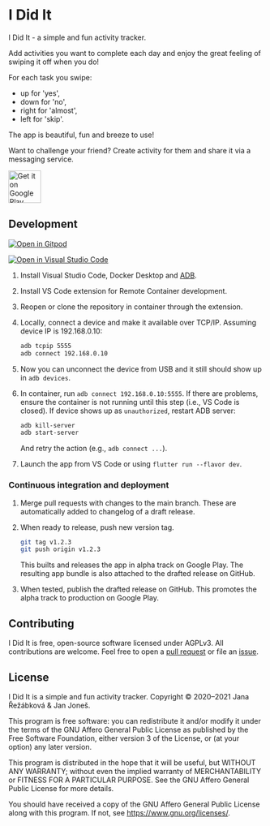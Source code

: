 # I Did It

I Did It - a simple and fun activity tracker.

Add activities you want to complete each day and enjoy the great feeling of swiping it off when you do!

For each task you swipe:

- up for 'yes',
- down for 'no',
- right for 'almost',
- left for 'skip'.
  
The app is beautiful, fun and breeze to use!

Want to challenge your friend? Create activity for them and share it via a messaging service.

<a href='https://play.google.com/store/apps/details?id=com.knowledgepicker.ididit'><img alt='Get it on Google Play' src='https://play.google.com/intl/en_us/badges/static/images/badges/en_badge_web_generic.png' height="64"/></a>

## Development

[![Open in Gitpod](https://gitpod.io/button/open-in-gitpod.svg)](https://gitpod.io/#https://github.com/doablespace/ididit)

[![Open in Visual Studio Code](https://open.vscode.dev/badges/open-in-vscode.svg)](https://open.vscode.dev/doablespace/ididit)

1. Install Visual Studio Code, Docker Desktop and [ADB](https://developer.android.com/studio/releases/platform-tools).
2. Install VS Code extension for Remote Container development.
3. Reopen or clone the repository in container through the extension.
4. Locally, connect a device and make it available over TCP/IP. Assuming device IP is 192.168.0.10:

   ```bash
   adb tcpip 5555
   adb connect 192.168.0.10
   ```

5. Now you can unconnect the device from USB and it still should show up in `adb devices`.
6. In container, run `adb connect 192.168.0.10:5555`.
   If there are problems, ensure the container is not running until this step (i.e., VS Code is closed).
   If device shows up as `unauthorized`, restart ADB server:

   ```bash
   adb kill-server
   adb start-server
   ```

   And retry the action (e.g., `adb connect ...`).
7. Launch the app from VS Code or using `flutter run --flavor dev`.

### Continuous integration and deployment

1. Merge pull requests with changes to the main branch.
   These are automatically added to changelog of a draft release.
2. When ready to release, push new version tag.

   ```bash
   git tag v1.2.3
   git push origin v1.2.3
   ```

   This builts and releases the app in alpha track on Google Play.
   The resulting app bundle is also attached to the drafted release on GitHub.
3. When tested, publish the drafted release on GitHub.
   This promotes the alpha track to production on Google Play.

## Contributing

I Did It is free, open-source software licensed under AGPLv3.
All contributions are welcome.
Feel free to open a [pull request](https://github.com/doablespace/ididit/pulls) or file an [issue](https://github.com/doablespace/ididit/issues).

## License

I Did It is a simple and fun activity tracker. Copyright &copy; 2020&ndash;2021 Jana Řežábková & Jan Joneš.

This program is free software: you can redistribute it and/or modify it under
the terms of the GNU Affero General Public License as published by the Free
Software Foundation, either version 3 of the License, or (at your option) any
later version.

This program is distributed in the hope that it will be useful, but WITHOUT ANY
WARRANTY; without even the implied warranty of MERCHANTABILITY or FITNESS FOR A
PARTICULAR PURPOSE. See the GNU Affero General Public License for more details.

You should have received a copy of the GNU Affero General Public License along
with this program. If not, see <https://www.gnu.org/licenses/>.
